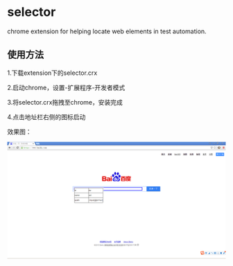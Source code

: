 # selector
chrome extension for helping locate web elements in test automation.

## 使用方法

1.下载extension下的selector.crx

2.启动chrome，设置-扩展程序-开发者模式

3.将selector.crx拖拽至chrome，安装完成

4.点击地址栏右侧的图标启动


效果图：

![](imgs/show.png)
